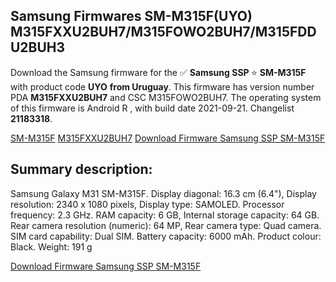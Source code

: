 <h2>Samsung Firmwares SM-M315F(UYO) M315FXXU2BUH7/M315FOWO2BUH7/M315FDDU2BUH3</h2>
Download the Samsung firmware for the ✅ <strong>Samsung SSP </strong> ⭐ <strong>SM-M315F</strong> with product code <strong>UYO</strong> <strong> from Uruguay</strong>. This firmware has version number PDA <strong>M315FXXU2BUH7</strong> and CSC M315FOWO2BUH7. The operating system of this firmware is Android R , with build date 2021-09-21. Changelist <strong>21183318</strong>.


[SM-M315F](https://samfirm.shop/samsung/model/SM-M315F)
[M315FXXU2BUH7](https://samfirm.shop/samsung/pda/M315FXXU2BUH7)
[Download Firmware Samsung SSP SM-M315F](https://samfirm.shop/samsung/firmware/458077)
<h2>Summary description:</h2>
<p>Samsung Galaxy M31 SM-M315F. Display diagonal: 16.3 cm (6.4"), Display resolution: 2340 x 1080 pixels, Display type: SAMOLED. Processor frequency: 2.3 GHz. RAM capacity: 6 GB, Internal storage capacity: 64 GB. Rear camera resolution (numeric): 64 MP, Rear camera type: Quad camera. SIM card capability: Dual SIM. Battery capacity: 6000 mAh. Product colour: Black. Weight: 191 g</p>


[Download Firmware Samsung SSP SM-M315F](https://samfirm.shop/samsung/firmware/458077)
